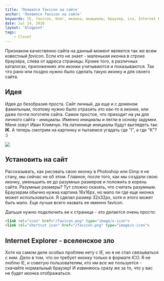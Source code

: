 ```yaml
---
title: 'Появился favicon на сайте'
anchor: 'Появился favicon на сайте'
keywords: IE, favicon, блог, иконка, инициалы, браузер, ico, Internet Explorer, зло
date: Jul 14, 2010
layout: 'blogpost'
tags:
    - Closet
---
```


Признаком качественно сайта на данный момент является так же всем известный _favicon_. Если кто не знает - маленькая иконка в строке браузера, слева от адреса страницы. Кроме того, в различных каталогах, приложениях эти иконки учитываются и показываются. Так что рано или поздно нужно было сделать такую иконку и для своего сайта.

## Идея

Идея до безобразия проста. Сайт личный, да еще и с доменом фамильным, поэтому нужно было отразить это как-то в иконке, или даже почти логотипе сайта. Самое простое, что приходит на ум для личного сайта - инициалы. Именно инициалы и легли в основу задумки. Меня зовут Иван Климчук. На латиннице инициалы будут выглядеть так: __IK__. А теперь смотрим на картинку и пытаемся угадать где "I", a где "K"? :)

![](upload/posts/favicon-big.png)

## Установить на сайт

Рассказывать, как рисовать свою иконку в Photoshop или Gimp я не стану, мы сейчас не об этом. Главное, после того, как мы создали свою иконку, уменьшить ее до разумных размеров и положить в корень сайта. Разумные размеры? Тут сложно сказать, что считать разумным. Браузерам обычно нужна картина 16х16px, но мало ли где еще иконка может использоваться. Я сделал размер 32x32px, хотя и этого может быть мало. Еще лучше всего назвать ее именно favicon.

Дальше нужно подключить ее к странице - это делается очень просто:

``` html
<link rel="icon" href="/favicon.png" type="image/x-icon">     
<link rel="shortcut icon" href="/favicon.png" type="image/x-icon">
```

## Internet Explorer - вселенское зло

Хотя на самом деле особых проблем нету с IE, но я не стал связываться с ним. Дело в том, что он требует иконку только в формате ICO. Я не люблю IE, и советую пользователям, кто им все же пользуется - скачайте нормальный браузер! И извиняюсь сразу же за то, что у вас не будет иконка отображаться.
